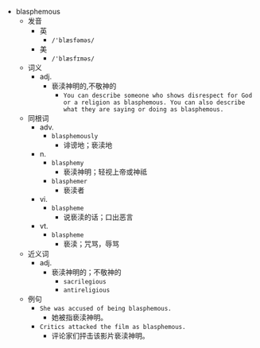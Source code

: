 - blasphemous
  - 发音
    - 英
      - `/'blæsfəməs/`
    - 美
      - `/'blæsfɪməs/`
  - 词义
    - adj.
      - 亵渎神明的,不敬神的
        - `You can describe someone who shows disrespect for God or a religion as blasphemous. You can also describe what they are saying or doing as blasphemous. `
  - 同根词
    - adv.
      - `blasphemously`
        - 诽谤地；亵渎地
    - n.
      - `blasphemy`
        - 亵渎神明；轻视上帝或神祗
      - `blasphemer`
        - 亵渎者
    - vi.
      - `blaspheme`
        - 说亵渎的话；口出恶言
    - vt.
      - `blaspheme`
        - 亵渎；咒骂，辱骂
  - 近义词
    - adj.
      - 亵渎神明的；不敬神的
        - `sacrilegious`
        - `antireligious`
  - 例句
    - `She was accused of being blasphemous.`
      - 她被指亵渎神明。
    - `Critics attacked the film as blasphemous.`
      - 评论家们抨击该影片亵渎神明。

